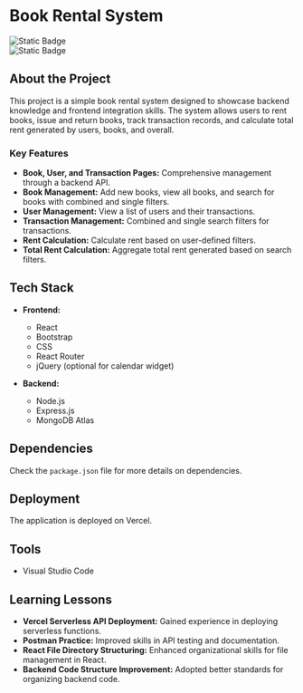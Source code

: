 # Book Rental System

![Static Badge](https://img.shields.io/badge/version-0.0.1-blue.svg)  
![Static Badge](https://img.shields.io/badge/License-MIT-green.svg)

## About the Project

This project is a simple book rental system designed to showcase backend knowledge and frontend integration skills. The system allows users to rent books, issue and return books, track transaction records, and calculate total rent generated by users, books, and overall.

### Key Features
- **Book, User, and Transaction Pages:** Comprehensive management through a backend API.
- **Book Management:** Add new books, view all books, and search for books with combined and single filters.
- **User Management:** View a list of users and their transactions.
- **Transaction Management:** Combined and single search filters for transactions.
- **Rent Calculation:** Calculate rent based on user-defined filters.
- **Total Rent Calculation:** Aggregate total rent generated based on search filters.

## Tech Stack

- **Frontend:**
  - React
  - Bootstrap
  - CSS
  - React Router
  - jQuery (optional for calendar widget)

- **Backend:**
  - Node.js
  - Express.js
  - MongoDB Atlas

## Dependencies

Check the `package.json` file for more details on dependencies.

## Deployment

The application is deployed on Vercel.

## Tools

- Visual Studio Code

## Learning Lessons

- **Vercel Serverless API Deployment:** Gained experience in deploying serverless functions.
- **Postman Practice:** Improved skills in API testing and documentation.
- **React File Directory Structuring:** Enhanced organizational skills for file management in React.
- **Backend Code Structure Improvement:** Adopted better standards for organizing backend code.
